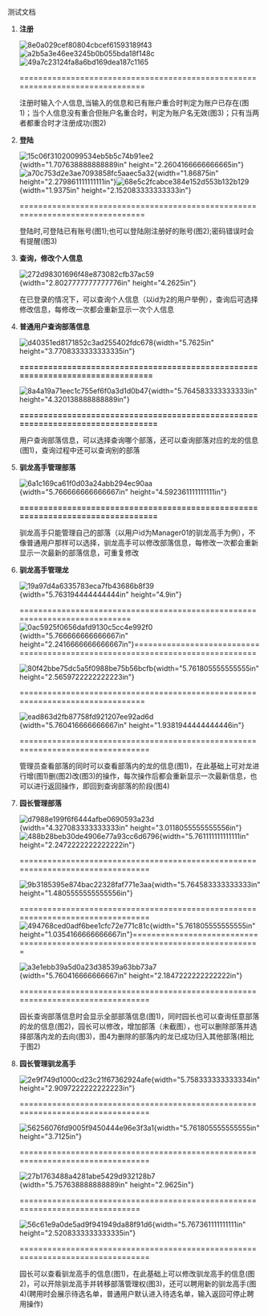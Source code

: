 测试文档

1.  **注册**

    ![8e0a029cef80804cbcef61593189f43](https://t1.picb.cc/uploads/2020/04/26/kLTH5t.png)![a2b5a3e46ee3245b0b055bda18f148c](https://t1.picb.cc/uploads/2020/04/26/kLTrSF.png)![49a7c23124fa8a6bd169dea187c1165](https://t1.picb.cc/uploads/2020/04/26/kLT8yr.png)

    ==============================================================================

    注册时输入个人信息,当输入的信息和已有账户重合时判定为账户已存在(图1)；当个人信息没有重合但账户名重合时，判定为账户名无效(图3)；只有当两者都重合时才注册成功(图2)

2.  **登陆**

    ![15c06f31020099534eb5b5c74b91ee2](media/image4.png){width="1.707638888888889in"
    height="2.2604166666666665in"}![a70c753d2e3ae7093858fc5aaec5a32](media/image5.png){width="1.86875in"
    height="2.279861111111111in"}![68e5c2fcabce384e152d553b132b129](media/image6.png){width="1.9375in"
    height="2.152083333333333in"}

    ==============================================================================

    登陆时,可登陆已有账号(图1);也可以登陆刚注册好的账号(图2);密码错误时会有提醒(图3)

3.  **查询，修改个人信息**

    ![272d98301696f48e873082cfb37ac59](media/image7.png){width="2.8027777777777776in"
    height="4.2625in"}

    在已登录的情况下，可以查询个人信息（以id为2的用户举例），查询后可选择修改信息，每修改一次都会重新显示一次个人信息

4.  **普通用户查询部落信息**

    ![d40351ed8171852c3ad255402fdc678](media/image8.png){width="5.7625in"
    height="3.7708333333333335in"}

    **==============================================================================**

    ![8a4a19a71eec1c755ef6f0a3d1d0b47](media/image9.png){width="5.764583333333333in"
    height="4.320138888888889in"}

    **===============================================================================**

    用户查询部落信息，可以选择查询哪个部落，还可以查询部落对应的龙的信息(图1)，查询过程中还可以查询别的部落

5.  **驯龙高手管理部落**

    ![6a1c169ca61f0d03a24abb294ec90aa](media/image10.png){width="5.766666666666667in"
    height="4.592361111111111in"}

    **===============================================================================**

    驯龙高手只能管理自己的部落（以用户id为Manager01的驯龙高手为例），不像普通用户那样可以选择，驯龙高手可以修改部落信息，每修改一次都会重新显示一次最新的部落信息，可重复修改

6.  **驯龙高手管理龙**

    ![19a97d4a6335783eca7fb43686b8f39](media/image11.png){width="5.763194444444444in"
    height="4.9in"}

    ===========================================================================![0ac5925f0656dafd9130c5cc4e992f0](media/image12.png){width="5.766666666666667in"
    height="2.2416666666666667in"}==============================================================================

    ![80f42bbe75dc5a5f0988be75b56bcfb](media/image13.png){width="5.761805555555555in"
    height="2.5659722222222223in"}

    ==============================================================================

    ![ead863d2fb87758fd921207ee92ad6d](media/image14.png){width="5.760416666666667in"
    height="1.9381944444444446in"}

    ===============================================================================

    管理员查看部落的同时可以查看部落内的龙的信息(图1)，在此基础上可对龙进行增(图1)删(图2)改(图3)的操作，每次操作后都会重新显示一次最新信息，也可以进行返回操作，即回到查询部落的阶段(图4)

7.  **园长管理部落**

    ![d7988e199f6f6444afbe0690593a23d](media/image15.png){width="4.327083333333333in"
    height="3.0118055555555556in"}![488b28beb30de4906e77a93cc6d6796](media/image16.png){width="5.761111111111111in"
    height="2.2472222222222222in"}

    ===============================================================================

    ![9b3185395e874bac22328faf771e3aa](media/image17.png){width="5.764583333333333in"
    height="1.4805555555555556in"}

    ===============================================================================![494768ced0adf6bee1cfc72e771c81c](media/image18.png){width="5.761805555555555in"
    height="1.0354166666666667in"}===============================================================================

    ![a3e1ebb39a5d0a23d38539a63bb73a7](media/image19.png){width="5.760416666666667in"
    height="2.1847222222222222in"}

    ===============================================================================

    园长查询部落信息时会显示全部部落信息(图1)，同时园长也可以查询任意部落的龙的信息(图2)，园长可以修改，增加部落（未截图），也可以删除部落并选择部落内龙的去向(图3)，图4为删除的部落内的龙已成功归入其他部落(相比于图2)

8.  **园长管理驯龙高手**

    ![2e9f749d1000cd23c21f67362924afe](media/image20.png){width="5.758333333333334in"
    height="2.9097222222222223in"}

    ===============================================================================

    ![56256076fd9005f9450444e96e3f3a1](media/image21.png){width="5.761805555555555in"
    height="3.7125in"}

    ===============================================================================

    ![27b1763488a4281abe5429d932128b7](media/image22.png){width="5.757638888888889in"
    height="2.9625in"}

    =============================================================================

    ![56c61e9a0de5ad9f941949da88f91d6](media/image23.png){width="5.767361111111111in"
    height="2.5208333333333335in"}

    ===============================================================================

    园长可以查看驯龙高手的信息(图1)，在此基础上可以修改驯龙高手的信息(图2)，可以开除驯龙高手并转移部落管理权(图3)，还可以聘用新的驯龙高手(图4)(聘用时会展示待选名单，普通用户默认进入待选名单，输入返回可停止聘用操作)
